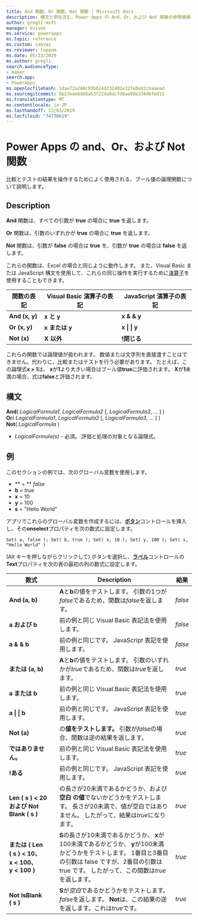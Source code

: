 ```yaml
---
title: And 関数、Or 関数、Not 関数 | Microsoft Docs
description: 構文と例を含む、Power Apps の And、Or、および Not 関数の参照情報
author: gregli-msft
manager: kvivek
ms.service: powerapps
ms.topic: reference
ms.custom: canvas
ms.reviewer: tapanm
ms.date: 05/23/2019
ms.author: gregli
search.audienceType:
- maker
search.app:
- PowerApps
ms.openlocfilehash: 1dae72a288c93b624d232402e32fe0e82cbaaead
ms.sourcegitcommit: 6b27eae6dd8a53f224a8dc7d0aa00e334d6fed15
ms.translationtype: MT
ms.contentlocale: ja-JP
ms.lasthandoff: 12/03/2019
ms.locfileid: "74730619"
---
```

# <a name="and-or-and-not-functions-in-power-apps"></a>Power Apps の and、Or、および Not 関数

比較とテストの結果を操作するためによく使用される、ブール値の論理関数について説明します。

## <a name="description"></a>Description

**And** 関数は、すべての引数が **true** の場合に **true** を返します。

**Or** 関数は、引数のいずれかが **true** の場合に **true** を返します。

**Not** 関数は、引数が **false** の場合は **true** を、引数が **true** の場合は **false** を返します。

これらの関数は、Excel の場合と同じように動作します。 また、Visual Basic または JavaScript 構文を使用して、これらの同じ操作を実行するために[演算子](operators.md)を使用することもできます。

| 関数の表記 | Visual Basic 演算子の表記 | JavaScript 演算子の表記 |
| -------------|------------|--------|
| **And (x, y)** | **x と y** | **x & & y** |
| **Or (x, y)** | **x または y** | **x &#124; &#124; y** |
| **Not (x)** | **X 以外** | **!閉じる** |

これらの関数では論理値が扱われます。 数値または文字列を直接渡すことはできません。代わりに、比較またはテストを行う必要があります。 たとえば、この論理式**x > 1**は、 **x**が**1**より大きい場合はブール値**true**に評価されます。 **X**が**1**未満の場合、式は**false**と評価されます。

## <a name="syntax"></a>構文

**And**( *LogicalFormula1*, *LogicalFormula2* [, *LogicalFormula3*, ... ] )<br>
**Or**( *LogicalFormula1*, *LogicalFormula2* [, *LogicalFormula3*, ... ] )<br>
**Not**( *LogicalFormula* )

- *LogicalFormula(s)* - 必須。  評価と処理の対象となる論理式。

## <a name="examples"></a>例

このセクションの例では、次のグローバル変数を使用します。

- ** = ** *false*
- **b** = *true*
- **x** = 10
- **y** = 100
- **s** = "Hello World"

アプリでこれらのグローバル変数を作成するには、[**ボタン**](../controls/control-button.md)コントロールを挿入し、その**onselect**プロパティを次の数式に設定します。

```powerapps-dot
Set( a, false ); Set( b, true ); Set( x, 10 ); Set( y, 100 ); Set( s, "Hello World" )
```

(Alt キーを押しながらクリックして) ボタンを選択し、[**ラベル**](../controls/control-text-box.md)コントロールの**Text**プロパティを次の表の最初の列の数式に設定します。

| 数式 | Description | 結果 |
|---------|-------------|--------|
| **And (a, b)** | **A**と**b**の値をテストします。  引数の1つが*false*であるため、関数は*false*を返します。 | *false* |
| **a および b** | 前の例と同じ Visual Basic 表記法を使用します。 | *false* |
| **a & & b** | 前の例と同じです。 JavaScript 表記を使用します。 | *false* |
| **または (a, b)** | **A**と**b**の値をテストします。 引数のいずれかが*true*であるため、関数は*true*を返します。 | *true* |
| **a または b** | 前の例と同じ Visual Basic 表記法を使用します。 | *true* |
| **a &#124; &#124; b** | 前の例と同じです。 JavaScript 表記を使用します。 | *true* |
| **Not (a)** | の**値をテストします。** 引数が*false*の場合、関数は逆の結果を返します。 | *true* |
| **ではありません。** | 前の例と同じ Visual Basic 表記法を使用します。 | *true* |
| **!ある** | 前の例と同じです。 JavaScript 表記を使用します。 | *true* |
| **Len (&nbsp;s&nbsp;)&nbsp;<&nbsp;20 および&nbsp;Not Blank (&nbsp;s&nbsp;)** | の長さが20未満であるかどうか、および**空白** **の値**でないかどうかをテストします。 長さが20未満で、値が空白ではありません。 したがって、結果は*true*になります。 | *true* |
| **または (&nbsp;Len (&nbsp;s&nbsp;)&nbsp;<&nbsp;10、x&nbsp;<&nbsp;100、y&nbsp;<&nbsp;100&nbsp;)** | **S**の長さが10未満であるかどうか、 **x**が100未満であるかどうか、 **y**が100未満かどうかをテストします。 1番目と3番目の引数は false ですが、2番目の引数は true です。 したがって、この関数は*true*を返します。 | *true* |
| **Not IsBlank (&nbsp;s&nbsp;)** | **S**が*空白*であるかどうかをテストします。 *false*を返します。 **Not**は、この結果の逆を返します。これは*true*です。 | *true* |